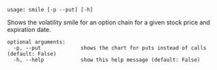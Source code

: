 ```
usage: smile [-p --put] [-h]
```

Shows the volatility smile for an option chain for a given stock price and expiration date.

```
optional arguments:
  -p, --put             shows the chart for puts instead of calls (default: False)
  -h, --help            show this help message (default: False)
```
